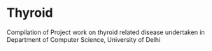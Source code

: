 # Thyroid
Compilation of Project work on thyroid related disease undertaken in Department of Computer Science, University of Delhi  
